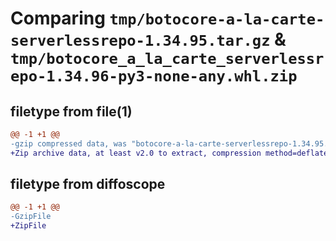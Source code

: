 # Comparing `tmp/botocore-a-la-carte-serverlessrepo-1.34.95.tar.gz` & `tmp/botocore_a_la_carte_serverlessrepo-1.34.96-py3-none-any.whl.zip`

## filetype from file(1)

```diff
@@ -1 +1 @@
-gzip compressed data, was "botocore-a-la-carte-serverlessrepo-1.34.95.tar", last modified: Wed May  1 01:06:40 2024, max compression
+Zip archive data, at least v2.0 to extract, compression method=deflate
```

## filetype from diffoscope

```diff
@@ -1 +1 @@
-GzipFile
+ZipFile
```

